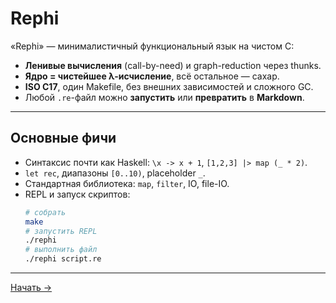 # Rephi

«Rephi» — минималистичный функциональный язык на чистом C:
- **Ленивые вычисления** (call-by-need) и graph-reduction через thunks.
- **Ядро = чистейшее λ-исчисление**, всё остальное — сахар.
- **ISO C17**, один Makefile, без внешних зависимостей и сложного GC.
- Любой `.re`-файл можно **запустить** или **превратить** в **Markdown**.

---

## Основные фичи

- Синтаксис почти как Haskell: `\x -> x + 1`, `[1,2,3] |> map (_ * 2)`.
- `let rec`, диапазоны `[0..10)`, placeholder `_`.
- Стандартная библиотека: `map`, `filter`, IO, file-IO.
- REPL и запуск скриптов:  
  ```bash
  # собрать
  make
  # запустить REPL
  ./rephi
  # выполнить файл
  ./rephi script.re
  ```
---

[Начать →](installation.md)


